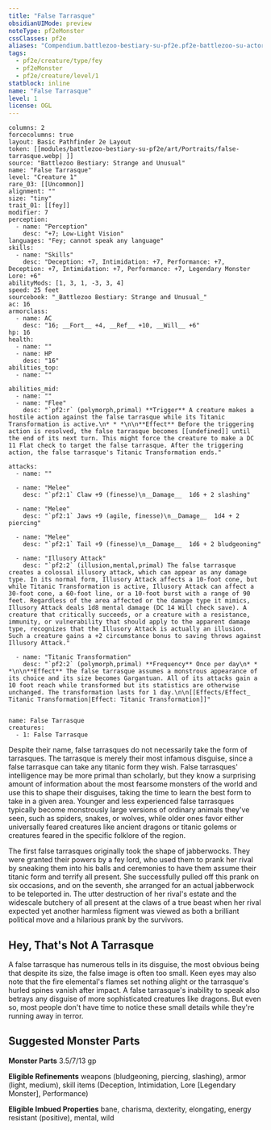 ```yaml
---
title: "False Tarrasque"
obsidianUIMode: preview
noteType: pf2eMonster
cssClasses: pf2e
aliases: "Compendium.battlezoo-bestiary-su-pf2e.pf2e-battlezoo-su-actors.Actor.ipiHTCn2euSq3j8V" 
tags:
  - pf2e/creature/type/fey
  - pf2eMonster
  - pf2e/creature/level/1
statblock: inline
name: "False Tarrasque"
level: 1
license: OGL
---
```


```statblock
columns: 2
forcecolumns: true
layout: Basic Pathfinder 2e Layout
token: [[modules/battlezoo-bestiary-su-pf2e/art/Portraits/false-tarrasque.webp| ]]
source: "Battlezoo Bestiary: Strange and Unusual"
name: "False Tarrasque"
level: "Creature 1"
rare_03: [[Uncommon]]
alignment: ""
size: "tiny"
trait_01: [[fey]]
modifier: 7
perception:
  - name: "Perception"
    desc: "+7; Low-Light Vision"
languages: "Fey; cannot speak any language"
skills:
  - name: "Skills"
    desc: "Deception: +7, Intimidation: +7, Performance: +7, Deception: +7, Intimidation: +7, Performance: +7, Legendary Monster Lore: +6"
abilityMods: [1, 3, 1, -3, 3, 4]
speed: 25 feet
sourcebook: "_Battlezoo Bestiary: Strange and Unusual_"
ac: 16
armorclass:
  - name: AC
    desc: "16; __Fort__ +4, __Ref__ +10, __Will__ +6"
hp: 16
health:
  - name: ""
  - name: HP
    desc: "16"
abilities_top:
  - name: ""

abilities_mid:
  - name: ""
  - name: "Flee"
    desc: "`pf2:r` (polymorph,primal) **Trigger** A creature makes a hostile action against the false tarrasque while its Titanic Transformation is active.\n* * *\n\n**Effect** Before the triggering action is resolved, the false tarrasque becomes [[undefined]] until the end of its next turn. This might force the creature to make a DC 11 Flat check to target the false tarrasque. After the triggering action, the false tarrasque's Titanic Transformation ends."

attacks:
  - name: ""

  - name: "Melee"
    desc: "`pf2:1` Claw +9 (finesse)\n__Damage__  1d6 + 2 slashing"

  - name: "Melee"
    desc: "`pf2:1` Jaws +9 (agile, finesse)\n__Damage__  1d4 + 2 piercing"

  - name: "Melee"
    desc: "`pf2:1` Tail +9 (finesse)\n__Damage__  1d6 + 2 bludgeoning"

  - name: "Illusory Attack"
    desc: "`pf2:2` (illusion,mental,primal) The false tarrasque creates a colossal illusory attack, which can appear as any damage type. In its normal form, Illusory Attack affects a 10-foot cone, but while Titanic Transformation is active, Illusory Attack can affect a 30-foot cone, a 60-foot line, or a 10-foot burst with a range of 90 feet. Regardless of the area affected or the damage type it mimics, Illusory Attack deals 1d8 mental damage (DC 14 Will check save). A creature that critically succeeds, or a creature with a resistance, immunity, or vulnerability that should apply to the apparent damage type, recognizes that the Illusory Attack is actually an illusion. Such a creature gains a +2 circumstance bonus to saving throws against Illusory Attack."

  - name: "Titanic Transformation"
    desc: "`pf2:2` (polymorph,primal) **Frequency** Once per day\n* * *\n\n**Effect** The false tarrasque assumes a monstrous appearance of its choice and its size becomes Gargantuan. All of its attacks gain a 10 foot reach while transformed but its statistics are otherwise unchanged. The transformation lasts for 1 day.\n\n[[Effects/Effect_ Titanic Transformation|Effect: Titanic Transformation]]"
 
```

```encounter-table
name: False Tarrasque
creatures:
  - 1: False Tarrasque
```



Despite their name, false tarrasques do not necessarily take the form of tarrasques. The tarrasque is merely their most infamous disguise, since a false tarrasque can take any titanic form they wish. False tarrasques' intelligence may be more primal than scholarly, but they know a surprising amount of information about the most fearsome monsters of the world and use this to shape their disguises, taking the time to learn the best form to take in a given area. Younger and less experienced false tarrasques typically become monstrously large versions of ordinary animals they've seen, such as spiders, snakes, or wolves, while older ones favor either universally feared creatures like ancient dragons or titanic golems or creatures feared in the specific folklore of the region.

The first false tarrasques originally took the shape of jabberwocks. They were granted their powers by a fey lord, who used them to prank her rival by sneaking them into his balls and ceremonies to have them assume their titanic form and terrify all present. She successfully pulled off this prank on six occasions, and on the seventh, she arranged for an actual jabberwock to be teleported in. The utter destruction of her rival's estate and the widescale butchery of all present at the claws of a true beast when her rival expected yet another harmless figment was viewed as both a brilliant political move and a hilarious prank by the survivors.

## Hey, That's Not A Tarrasque

A false tarrasque has numerous tells in its disguise, the most obvious being that despite its size, the false image is often too small. Keen eyes may also note that the fire elemental's flames set nothing alight or the tarrasque's hurled spines vanish after impact. A false tarrasque's inability to speak also betrays any disguise of more sophisticated creatures like dragons. But even so, most people don't have time to notice these small details while they're running away in terror.

## Suggested Monster Parts

**Monster Parts** 3.5/7/13 gp

**Eligible Refinements** weapons (bludgeoning, piercing, slashing), armor (light, medium), skill items (Deception, Intimidation, Lore \[Legendary Monster\], Performance)

**Eligible Imbued Properties** bane, charisma, dexterity, elongating, energy resistant (positive), mental, wild
